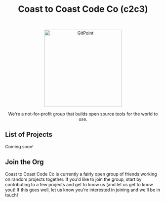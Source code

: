 <h1 align="center"> Coast to Coast Code Co (c2c3) </h1> <br>
<p align="center">
  <a href="https://gitpoint.co/">
    <img alt="GitPoint" title="GitPoint" src="https://avatars.githubusercontent.com/u/63935126?s=400&u=931571a4ef2b95dd6094e6ecbad821403c6b326a&v=4" width="250">
  </a>
</p>

<p align="center">
  We're a not-for-profit group that builds open source tools for the world to use.
</p>


## List of Projects
Coming soon!

## Join the Org
Coast to Coast Code Co is currently a fairly open group of friends working on random projects together. If you'd like to join the group, start by contributing to a few projects and get to know us (and let us get to know you)! If this goes well, let us know you're interested in joining and we'll be in touch!
